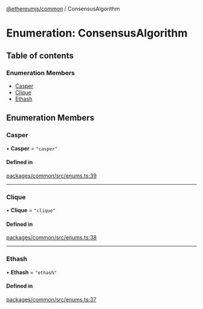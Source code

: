 [@ethereumjs/common](../README.md) / ConsensusAlgorithm

# Enumeration: ConsensusAlgorithm

## Table of contents

### Enumeration Members

- [Casper](ConsensusAlgorithm.md#casper)
- [Clique](ConsensusAlgorithm.md#clique)
- [Ethash](ConsensusAlgorithm.md#ethash)

## Enumeration Members

### Casper

• **Casper** = ``"casper"``

#### Defined in

[packages/common/src/enums.ts:39](https://github.com/ethereumjs/ethereumjs-monorepo/blob/master/packages/common/src/enums.ts#L39)

___

### Clique

• **Clique** = ``"clique"``

#### Defined in

[packages/common/src/enums.ts:38](https://github.com/ethereumjs/ethereumjs-monorepo/blob/master/packages/common/src/enums.ts#L38)

___

### Ethash

• **Ethash** = ``"ethash"``

#### Defined in

[packages/common/src/enums.ts:37](https://github.com/ethereumjs/ethereumjs-monorepo/blob/master/packages/common/src/enums.ts#L37)
